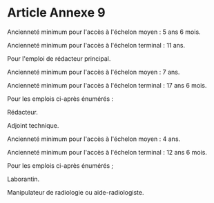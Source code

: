# Article Annexe 9

Ancienneté minimum pour l'accès à l'échelon moyen : 5 ans 6 mois.

Ancienneté minimum pour l'accès à l'échelon terminal : 11 ans.

Pour l'emploi de rédacteur principal.

Ancienneté minimum pour l'accès à l'échelon moyen : 7 ans.

Ancienneté minimum pour l'accès à l'échelon terminal : 17 ans 6 mois.

Pour les emplois ci-après énumérés :

Rédacteur.

Adjoint technique.

Ancienneté minimum pour l'accès à l'échelon moyen : 4 ans.

Ancienneté minimum pour l'accès à l'échelon terminal : 12 ans 6 mois.

Pour les emplois ci-après énumérés ;

Laborantin.

Manipulateur de radiologie ou aide-radiologiste.
